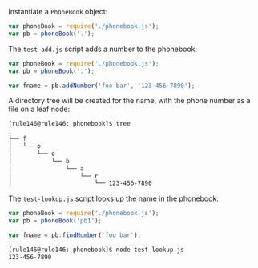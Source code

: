 Instantiate a `PhoneBook` object:

```javascript
var phoneBook = require('./phonebook.js');
var pb = phoneBook('.');
```

The `test-add.js` script adds a number to the phonebook:

```javascript
var phoneBook = require('./phonebook.js');
var pb = phoneBook('.');

var fname = pb.addNumber('foo bar', '123-456-7890');
```

A directory tree will be created for the name,
with the phone number as a file on a leaf node:

```bash
[rule146@rule146: phonebook]$ tree
.
├── f
│   └── o
│       └── o
│           └── b
│               └── a
│                   └── r
│                       └── 123-456-7890
```

The `test-lookup.js` script looks up the name in the phonebook:

```javascript
var phoneBook = require('./phonebook.js');
var pb = phoneBook('pb1');

var fname = pb.findNumber('foo bar');
```

```bash
[rule146@rule146: phonebook]$ node test-lookup.js
123-456-7890
```

